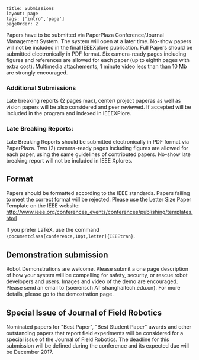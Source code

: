 ```
title: Submissions
layout: page
tags: ['intro','page']
pageOrder: 2
```

Papers have to be submitted via PaperPlaza Conference/Journal Management System. The system will open at a later time. No-show papers will not be included in the final IEEEXplore publication.
Full Papers should be submitted electronically in PDF format. Six camera-ready pages including figures and references are allowed for each paper (up to eighth pages with extra cost). Multimedia attachements, 1 minute video less than than 10 Mb are strongly encouraged.

### Additional Submissions

Late breaking reports (2 pages max), center/ project paperas as well as vision papers will be also considered and peer reviewed. If accepted will be included in the program and indexed in IEEEXPlore. 

### Late Breaking Reports:

Late Breaking Reports should be submitted electronically in PDF format via PaperPlaza. Two (2) camera-ready pages including figures are allowed for each paper, using the same guidelines of contributed papers. No-show late breaking report will not be included in IEEE Xplores.

## Format
Papers should be formatted according to the IEEE standards. Papers failing to meet the correct format will be rejected. Please use the Letter Size Paper Template on the IEEE website: http://www.ieee.org/conferences_events/conferences/publishing/templates.html

If you prefer LaTeX, use the command `\documentclass[conference,10pt,letter]{IEEEtran}`.

## Demonstration submission

Robot Demonstrations are welcome. Please submit a one page description of how your system will be compelling for safety, security, or rescue robot developers and users. Images and video of the demo are encouraged. Please send an email to (soerensch AT shanghaitech.edu.cn). For more details, please go to the demostration page.

## Special Issue of Journal of Field Robotics

Nominated papers for "Best Paper", "Best Student Paper" awards and other outstanding papers that report field experiments will be considered for a special issue of the Journal of Field Robotics. The deadline for this submission will be defined during the conference and its expected due will be December 2017.
